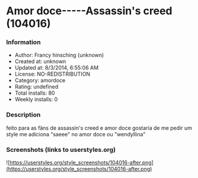 # Amor doce-----Assassin's creed (104016)

### Information
- Author: Francy hinsching (unknown)
- Created at: unknown
- Updated at: 8/3/2014, 6:55:06 AM
- License: NO-REDISTRIBUTION
- Category: amordoce
- Rating: undefined
- Total installs: 80
- Weekly installs: 0


### Description
feito para as fãns de assassin's creed e amor doce 
gostaria de me pedir um style me adiciona "saeee" no amor doce ou "wendyllina"


### Screenshots (links to userstyles.org)
![https://userstyles.org/style_screenshots/104016-after.png](https://userstyles.org/style_screenshots/104016-after.png)


